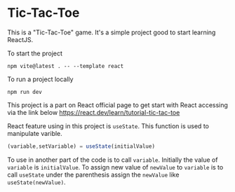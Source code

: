 # Tic-Tac-Toe

This is a "Tic-Tac-Toe" game. It's a simple project good to start learning ReactJS.

To start the project

```terminal
npm vite@latest . -- --template react
```

To run a project locally

```terminal
npm run dev
```

This project is a part on React official page to get start with React accessing via the link below https://react.dev/learn/tutorial-tic-tac-toe

React feature using in this project is `useState`. This function is used to manipulate varible.

```js
(variable,setVariable) = useState(initialValue)
```

To use in another part of the code is to call `variable`. Initially the value of `variable` is `initialValue`. To assign new value of `newValue` to `variable` is to call `useState` under the parenthesis assign the `newValue` like `useState(newValue)`.
